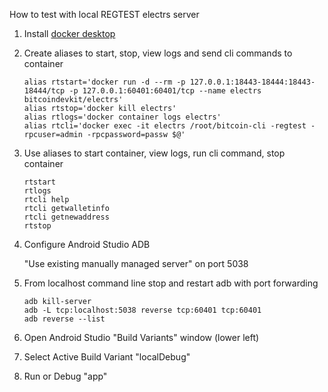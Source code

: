 
How to test with local REGTEST electrs server

1. Install [docker desktop](https://www.docker.com/get-started)

1. Create aliases to start, stop, view logs and send cli commands to container

    ```shell
    alias rtstart='docker run -d --rm -p 127.0.0.1:18443-18444:18443-18444/tcp -p 127.0.0.1:60401:60401/tcp --name electrs bitcoindevkit/electrs'
    alias rtstop='docker kill electrs'
    alias rtlogs='docker container logs electrs'
    alias rtcli='docker exec -it electrs /root/bitcoin-cli -regtest -rpcuser=admin -rpcpassword=passw $@'
    ```

1. Use aliases to start container, view logs, run cli command, stop container

    ```shell
    rtstart  
    rtlogs  
    rtcli help    
    rtcli getwalletinfo    
    rtcli getnewaddress  
    rtstop
    ```

4. Configure Android Studio ADB

   "Use existing manually managed server" on port 5038

5. From localhost command line stop and restart adb with port forwarding

   ```shell
   adb kill-server
   adb -L tcp:localhost:5038 reverse tcp:60401 tcp:60401
   adb reverse --list
   ```

6. Open Android Studio "Build Variants" window (lower left)

7. Select Active Build Variant "localDebug"

8. Run or Debug "app"
